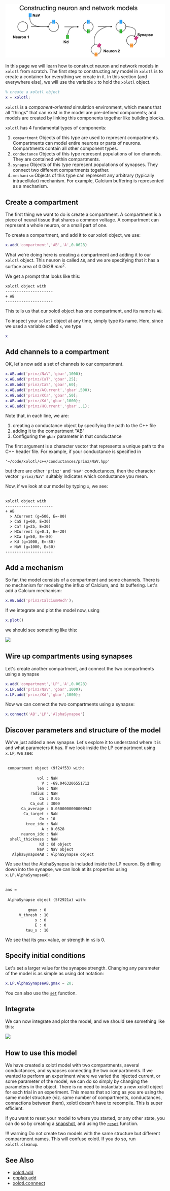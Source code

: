 
![](../images/construct-hero.png)

In this page we will learn how to construct neuron and network models in `xolotl` from scratch. The first step to constructing any model in `xolotl` is to create a container for everything we create in it. In this section (and everywhere else), we will use the variable `x` to hold the `xolotl` object.

```matlab
% create a xolotl object
x = xolotl;
```

`xolotl` is a *component-oriented* simulation environment, which means that all "things" that can exist in the model are pre-defined components; and models are created by linking this components together like building blocks.

`xolotl` has 4 fundamental types of components:

1. `compartment` Objects of this type are used to represent compartments. Compartments can model entire neurons or parts of neurons. Compartments contain all other component types.
2. `conductance` Objects of this type represent populations of ion channels. They are contained within compartments.
3. `synapse` Objects of this type represent populations of synapses. They connect two different compartments together.
4. `mechanism` Objects of this type can represent any arbitrary (typically intracellular) mechanism. For example, Calcium buffering is represented as a mechanism.

## Create a compartment


The first thing we want to do is create a compartment. A compartment is a piece of neural tissue that shares a common voltage. A compartment can represent a whole neuron, or a small part of one.

To create a compartment, and add it to our xolotl object, we use:

```matlab
x.add('compartment','AB','A',0.0628)
```

What we're doing here is creating a compartment and adding it to our `xolotl` object. This neuron is called `AB`, and we are specifying that it has a surface area of 0.0628 $mm^2$.

We get a prompt that looks like this:

```display
xolotl object with
---------------------
+ AB  
---------------------
```

This tells us that our xolotl object has one compartment, and its name is `AB`.

To inspect your `xolotl` object at any time, simply type its name. Here, since we used a variable called `x`, we type

```matlab
x
```

## Add channels to a compartment

OK, let's now add a set of channels to our compartment.

```matlab
x.AB.add('prinz/NaV','gbar',1000);
x.AB.add('prinz/CaT','gbar',25);
x.AB.add('prinz/CaS','gbar',60);
x.AB.add('prinz/ACurrent','gbar',500);
x.AB.add('prinz/KCa','gbar',50);
x.AB.add('prinz/Kd','gbar',1000);
x.AB.add('prinz/HCurrent','gbar',.1);
```

Note that, in each line, we are:

1. creating a conductance object by specifying the path to the C++ file
2. adding it to the compartment "AB"
3. Configuring the `gbar` parameter in that conductance

The first argument is a character vector that represents a unique path to the C++
header file. For example, if your conductance is specified in

```display
'~/code/xolotl/c++/conductances/prinz/NaV.hpp'
```

but there are other `'prinz'` and `'NaV'` conductances, then the character vector
`'prinz/NaV'` suitably indicates which conductance you mean.

Now, if we look at our model by typing `x`, we see:

```display

xolotl object with
---------------------
+ AB  
  > ACurrent (g=500, E=-80)
  > CaS (g=60, E=30)
  > CaT (g=25, E=30)
  > HCurrent (g=0.1, E=-20)
  > KCa (g=50, E=-80)
  > Kd (g=1000, E=-80)
  > NaV (g=1000, E=50)
---------------------

```



## Add a mechanism

So far, the model consists of a compartment and some channels. There is no mechanism for modeling the influx of Calcium, and its buffering. Let's add a Calcium mechanism:

```matlab
x.AB.add('prinz/CalciumMech');

```

If we integrate and plot the model now, using

```matlab
x.plot()
```

we should see something like this:

![](https://user-images.githubusercontent.com/6005346/49969670-1c4d3800-fef7-11e8-97ff-8350cc487a7b.png)


## Wire up compartments using synapses

Let's create another compartment, and connect the two compartments using a synapse

```matlab
x.add('compartment','LP','A',0.0628)
x.LP.add('prinz/NaV','gbar',1000);
x.LP.add('prinz/Kd','gbar',1000);
```

Now we can connect the two compartments using a synapse:


```matlab
x.connect('AB','LP','AlphaSynapse')
```

## Discover parameters and structure of the model

We've just added a new synapse. Let's explore it to understand where it is and what parameters it has. If we look inside the LP compartment using `x.LP`, we see:

```display

 compartment object (9f24f53) with:

              vol : NaN
                V : -69.0463206551712
              len : NaN
           radius : NaN
               Ca : 0.05
           Ca_out : 3000
       Ca_average : 0.0500000000000942
        Ca_target : NaN
               Cm : 10
         tree_idx : NaN
                A : 0.0628
       neuron_idx : NaN
  shell_thickness : NaN
               Kd : Kd object
              NaV : NaV object
   AlphaSynapseAB : AlphaSynapse object
```

We see that the AlphaSynapse is included inside the LP neuron. By drilling down into the synapse, we can look at its properties using `x.LP.AlphaSynapseAB`:

```display

ans =

 AlphaSynapse object (5f2921a) with:

          gmax : 0
      V_thresh : 10
             s : 0
             E : 0
         tau_s : 10

```

We see that its `gmax` value, or strength in `nS` is 0.


## Specify initial conditions

Let's set a larger value for the synapse strength. Changing any parameter of the model is as simple as using dot notation:

```matlab
x.LP.AlphaSynapseAB.gmax = 20;

```

You can also use the [`set`](https://xolotl.readthedocs.io/en/master/reference/matlab/cpplab/#set) function.

## Integrate

We can now integrate and plot the model, and we should see something like this:


![](https://user-images.githubusercontent.com/6005346/49970181-82868a80-fef8-11e8-8887-cad414a6dcb5.png)

## How to use this model

We have created a xolotl model with two compartments, several conductances,
and synapses connecting the two compartments.
If we wanted to perform an experiment where we varied the injected current,
or some parameter of the model, we can do so simply by changing the parameters in the object.
There is no need to instantiate a new xolotl object for each trial in an experiment.
This means that so long as you are using the same model structure
(viz. same number of compartments, conductances, connections between them),
xolotl doesn't have to recompile.
This is super efficient.

If you want to reset your model to where you started, or any other state, you can do so
by creating a [snapshot](https://xolotl.readthedocs.io/en/master/how-to/snapshots/),
and using the [`reset`](https://xolotl.readthedocs.io/en/master/reference/matlab/xolotl/#reset) function.

!!! warning
    Do not create two models with the same structure but different compartment names.
    This will confuse xolotl.
    If you do so, run `xolotl.cleanup`.


## See Also

* [xolotl.add](https://xolotl.readthedocs.io/en/master/reference/matlab/xolotl/#add)
* [cpplab.add](https://xolotl.readthedocs.io/en/master/reference/matlab/cpplab/#add)
* [xolotl.connnect](https://xolotl.readthedocs.io/en/master/reference/matlab/xolotl/#connect)
